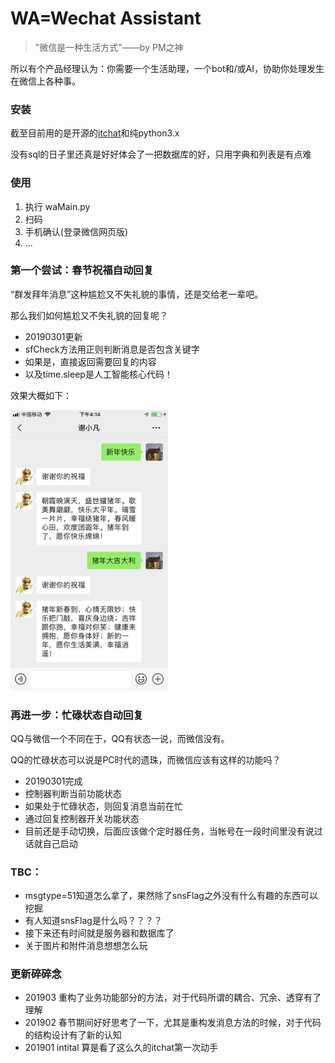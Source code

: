 # WA=Wechat Assistant
>"微信是一种生活方式"——by PM之神

所以有个产品经理认为：你需要一个生活助理，一个bot和/或AI，协助你处理发生在微信上各种事。

### 安装
截至目前用的是开源的[itchat](https://github.com/littlecodersh/ItChat)和纯python3.x

没有sql的日子里还真是好好体会了一把数据库的好，只用字典和列表是有点难

### 使用
1. 执行 waMain.py
2. 扫码
3. 手机确认(登录微信网页版)
4. ...

### 第一个尝试：春节祝福自动回复
“群发拜年消息”这种尴尬又不失礼貌的事情，还是交给老一辈吧。

那么我们如何尴尬又不失礼貌的回复呢？
* 20190301更新
* sfCheck方法用正则判断消息是否包含关键字
* 如果是，直接返回需要回复的内容
* 以及time.sleep是人工智能核心代码！

效果大概如下：

<img src="https://github.com/xxfantasy/wechat/blob/master/img/sfexample.PNG" width=50%>

### 再进一步：忙碌状态自动回复
QQ与微信一个不同在于，QQ有状态一说，而微信没有。

QQ的忙碌状态可以说是PC时代的遗珠，而微信应该有这样的功能吗？
* 20190301完成
* 控制器判断当前功能状态
* 如果处于忙碌状态，则回复消息当前在忙
* 通过回复控制器开关功能状态
* 目前还是手动切换，后面应该做个定时器任务，当帐号在一段时间里没有说过话就自己启动


### TBC：
* msgtype=51知道怎么拿了，果然除了snsFlag之外没有什么有趣的东西可以挖掘
* 有人知道snsFlag是什么吗？？？？
* 接下来还有时间就是服务器和数据库了
* 关于图片和附件消息想想怎么玩

### 更新碎碎念
* 201903    重构了业务功能部分的方法，对于代码所谓的耦合、冗余、透穿有了理解
* 201902    春节期间好好思考了一下，尤其是重构发消息方法的时候，对于代码的结构设计有了新的认知  
* 201901    intital 算是看了这么久的itchat第一次动手
